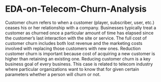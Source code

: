# EDA-on-Telecom-Churn-Analysis
Customer churn refers to when a customer (player, subscriber, user, etc.) ceases his or her relationship with a company. Businesses typically treat a customer as churned once a particular amount of time has elapsed since the customer’s last interaction with the site or service. The full cost of customer churn includes both lost revenue and the marketing costs involved with replacing those customers with new ones. Reduction customer churn is important because cost of acquiring a new customer is higher than retaining an existing one. Reducing customer churn is a key business goal of every business. This case is related to telecom industry where particular organizations want to know that for given certain parameters whether a person will churn or not.
